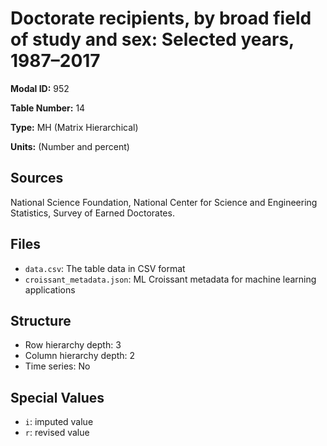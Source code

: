 # Doctorate recipients, by broad field of study and sex: Selected years, 1987–2017

**Modal ID:** 952

**Table Number:** 14

**Type:** MH (Matrix Hierarchical)

**Units:** (Number and percent)

## Sources

National Science Foundation, National Center for Science and Engineering Statistics, Survey of Earned Doctorates.

## Files

- `data.csv`: The table data in CSV format
- `croissant_metadata.json`: ML Croissant metadata for machine learning applications

## Structure

- Row hierarchy depth: 3
- Column hierarchy depth: 2
- Time series: No

## Special Values

- `i`: imputed value
- `r`: revised value
